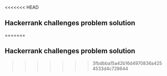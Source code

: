 <<<<<<< HEAD
## Hackerrank challenges problem solution 
=======
## Hackerrank challenges problem solution 
>>>>>>> 3fbdbba15a42b16d4970836a4254533d4c728644
